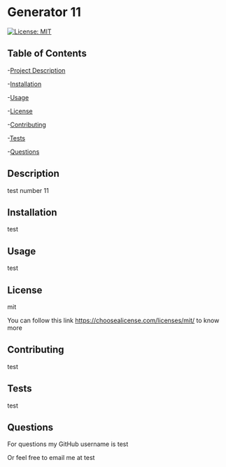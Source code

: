 
# Generator 11

[![License: MIT](https://img.shields.io/badge/License-MIT-yellow.svg)](https://opensource.org/licenses/MIT)

## Table of Contents

  -[Project Description](##Description)

  -[Installation](##Installation)

  -[Usage](##Usage)

  -[License](##License)

  -[Contributing](##Contributing)

  -[Tests](##Tests)

  -[Questions](##Questions)

## Description

test number 11

## Installation

test

## Usage

test

## License

mit

You can follow this link <https://choosealicense.com/licenses/mit/> to know more

## Contributing

test

## Tests

test

## Questions

For questions my GitHub username is test

Or feel free to email me at test
